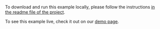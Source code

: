 To download and run this example locally, please follow the instructions [in the readme file of the project](https://github.com/acidb/mobiscroll-demos-vue-ts?tab=readme-ov-file#mobiscroll-vue-ts-demos).

To see this example live, check it out on our [demo page](https://demo.mobiscroll.com/vue-ts/select/item-templating#).